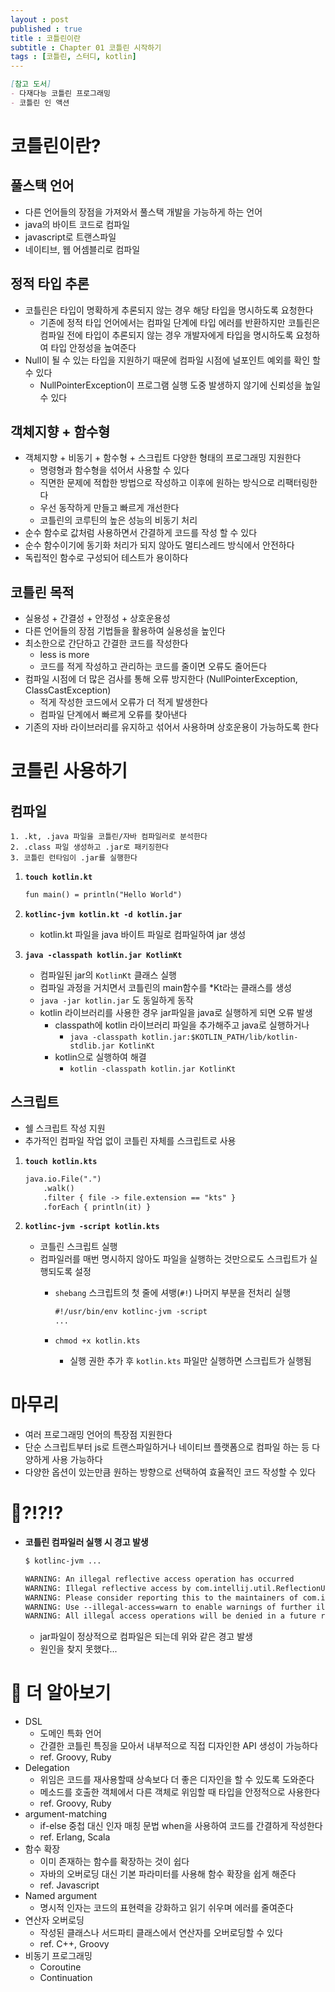 ```yaml
---
layout : post
published : true
title : 코틀린이란
subtitle : Chapter 01 코틀린 시작하기
tags : [코틀린, 스터디, kotlin]
--- 
```


```markdown
[참고 도서]
- 다재다능 코틀린 프로그래밍
- 코틀린 인 액션
```

# 코틀린이란?
## 풀스택 언어
- 다른 언어들의 장점을 가져와서 풀스택 개발을 가능하게 하는 언어
- java의 바이트 코드로 컴파일
- javascript로 트랜스파일
- 네이티브, 웹 어셈블리로 컴파일

## 정적 타입 추론
- 코틀린은 타입이 명확하게 추론되지 않는 경우 해당 타입을 명시하도록 요청한다
    - 기존에 정적 타입 언어에서는 컴파일 단계에 타입 에러를 반환하지만 코틀린은 컴파일 전에 타입이 추론되지 않는 경우 개발자에게 타입을 명시하도록 요청하여 타입 안정성을 높여준다
- Null이 될 수 있는 타입을 지원하기 때문에 컴파일 시점에 널포인트 예외를 확인 할 수 있다
    - NullPointerException이 프로그램 실행 도중 발생하지 않기에 신뢰성을 높일 수 있다

## 객체지향 + 함수형
- 객체지향 + 비동기 + 함수형 + 스크립트 다양한 형태의 프로그래밍 지원한다
    - 명령형과 함수형을 섞어서 사용할 수 있다
    - 직면한 문제에 적합한 방법으로 작성하고 이후에 원하는 방식으로 리팩터링한다
    - 우선 동작하게 만들고 빠르게 개선한다
    - 코틀린의 코루틴의 높은 성능의 비동기 처리
- 순수 함수로 값처럼 사용하면서 간결하게 코드를 작성 할 수 있다
- 순수 함수이기에 동기화 처리가 되지 않아도 멀티스레드 방식에서 안전하다
- 독립적인 함수로 구성되어 테스트가 용이하다

## 코틀린 목적
- 실용성 + 간결성 + 안정성 + 상호운용성
- 다른 언어들의 장점 기법들을 활용하여 실용성을 높인다
- 최소한으로 간단하고 간결한 코드를 작성한다
    - less is more
    - 코드를 적게 작성하고 관리하는 코드를 줄이면 오류도 줄어든다
- 컴파일 시점에 더 많은 검사를 통해 오류 방지한다 (NullPointerException, ClassCastException)
    - 적게 작성한 코드에서 오류가 더 적게 발생한다
    - 컴파일 단계에서 빠르게 오류를 찾아낸다
- 기존의 자바 라이브러리를 유지하고 섞어서 사용하며 상호운용이 가능하도록 한다

# 코틀린 사용하기
## 컴파일
```
1. .kt, .java 파일을 코틀린/자바 컴파일러로 분석한다
2. .class 파일 생성하고 .jar로 패키징한다
3. 코틀린 런타임이 .jar를 실행한다
```
1. **`touch kotlin.kt`**

    ```markdown
    fun main() = println("Hello World")
    ```

2. **`kotlinc-jvm kotlin.kt -d kotlin.jar`**
    - kotlin.kt 파일을 java 바이트 파일로 컴파일하여 jar 생성
3. **`java -classpath kotlin.jar KotlinKt`**
    - 컴파일된 jar의 `KotlinKt` 클래스 실행
    - 컴파일 과정을 거치면서 코틀린의 main함수를 *Kt라는 클래스를 생성
    - `java -jar kotlin.jar` 도 동일하게 동작
    - kotlin 라이브러리를 사용한 경우 jar파일을 java로 실행하게 되면 오류 발생
        - classpath에 kotlin 라이브러리 파일을 추가해주고 java로 실행하거나
            - `java -classpath kotlin.jar:$KOTLIN_PATH/lib/kotlin-stdlib.jar KotlinKt`
        - kotlin으로 실행하여 해결
            - `kotlin -classpath kotlin.jar KotlinKt`

## 스크립트
- 쉘 스크립트 작성 지원
- 추가적인 컴파일 작업 없이 코틀린 자체를 스크립트로 사용
1. **`touch kotlin.kts`**

    ```markdown
    java.io.File(".")
    	.walk()
    	.filter { file -> file.extension == "kts" }
    	.forEach { println(it) }
    ```

2. **`kotlinc-jvm -script kotlin.kts`**
    - 코틀린 스크립트 실행
    - 컴파일러를 매번 명시하지 않아도 파일을 실행하는 것만으로도 스크립트가 실행되도록 설정
        - `shebang` 스크립트의 첫 줄에 셔뱅(`#!`) 나머지 부분을 전처리 실행

            ```markdown
            #!/usr/bin/env kotlinc-jvm -script
            ...
            ```

        - `chmod +x kotlin.kts`
            - 실행 권한 추가 후 `kotlin.kts` 파일만 실행하면 스크립트가 실행됨

# 마무리
- 여러 프로그래밍 언어의 특장점 지원한다
- 단순 스크립트부터 js로 트랜스파일하거나 네이티브 플랫폼으로 컴파일 하는 등 다양하게 사용 가능하다
- 다양한 옵션이 있는만큼 원하는 방향으로 선택하여 효율적인 코드 작성할 수 있다


# 🚨?!?!?
- **코틀린 컴파일러 실행 시 경고 발생**

    ```markdown
    $ kotlinc-jvm ...

    WARNING: An illegal reflective access operation has occurred
    WARNING: Illegal reflective access by com.intellij.util.ReflectionUtil to method java.util.ResourceBundle.setParent(java.util.ResourceBundle)
    WARNING: Please consider reporting this to the maintainers of com.intellij.util.ReflectionUtil
    WARNING: Use --illegal-access=warn to enable warnings of further illegal reflective access operations
    WARNING: All illegal access operations will be denied in a future release
    ```

    - jar파일이 정상적으로 컴파일은 되는데 위와 같은 경고 발생
    - 원인을 찾지 못했다...

# 🙈 더 알아보기
- DSL
    - 도메인 특화 언어
    - 간결한 코틀린 특징을 모아서 내부적으로 직접 디자인한 API 생성이 가능하다
    - ref. Groovy, Ruby
- Delegation
    - 위임은 코드를 재사용할때 상속보다 더 좋은 디자인을 할 수 있도록 도와준다
    - 메소드를 호출한 객체에서 다른 객체로 위임할 때 타입을 안정적으로 사용한다
    - ref. Groovy, Ruby
- argument-matching
    - if-else 중첩 대신 인자 매칭 문법 when을 사용하여 코드를 간결하게 작성한다
    - ref. Erlang, Scala
- 함수 확장
    - 이미 존재하는 함수를 확장하는 것이 쉽다
    - 자바의 오버로딩 대신 기본 파라미터를 사용해 함수 확장을 쉽게 해준다
    - ref. Javascript
- Named argument
    - 명시적 인자는 코드의 표현력을 강화하고 읽기 쉬우며 에러를 줄여준다
- 연산자 오버로딩
    - 작성된 클래스나 서드파티 클래스에서 연산자를 오버로딩할 수 있다
    - ref. C++, Groovy
- 비동기 프로그래밍
    - Coroutine
    - Continuation